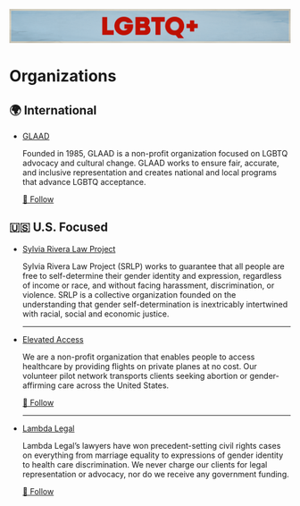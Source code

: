 ![LGBTQ](../../assets/Causes-LGBTQ.png)
# Organizations

## 🌍 International

- [GLAAD](https://https//www.glaad.org)

  Founded in 1985, GLAAD is a non-profit organization focused on LGBTQ advocacy and cultural change. GLAAD works to ensure fair, accurate, and inclusive representation and creates national and local programs that advance LGBTQ acceptance. 

  <a href="https://bsky.app/profile/glaad.bsky.social" title="Follow on BlueSky Social">🦋 Follow</a>   

## 🇺🇸 U.S. Focused

- [Sylvia Rivera Law Project](https://srlp.org/)

  Sylvia Rivera Law Project (SRLP) works to guarantee that all people are free to self-determine their gender identity and expression, regardless of income or race, and without facing harassment, discrimination, or violence. SRLP is a collective organization founded on the understanding that gender self-determination is inextricably intertwined with racial, social and economic justice.

  ---

- [Elevated Access](https://www.elevatedaccess.org/)

  We are a non-profit organization that enables people to access healthcare by providing flights on private planes at no cost. Our volunteer pilot network transports clients seeking abortion or gender-affirming care across the United States.

  <a href="https://bsky.app/profile/elevatedaccess.bsky.social" title="Follow on BlueSky Social">🦋 Follow</a> 

  ---

- [Lambda Legal](https://www.lambdalegal.org/)

  Lambda Legal’s lawyers have won precedent-setting civil rights cases on everything from marriage equality to expressions of gender identity to health care discrimination. We never charge our clients for legal representation or advocacy, nor do we receive any government funding.

  <a href="https://bsky.app/profile/lambdalegal.bsky.social" title="Follow on BlueSky Social">🦋 Follow</a>  